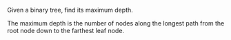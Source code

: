 
Given a binary tree, find its maximum depth.

The maximum depth is the number of nodes along the longest path from the root node down to the farthest leaf node.